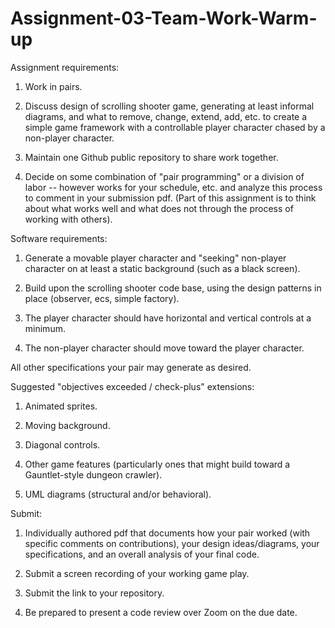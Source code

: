 # Assignment-03-Team-Work-Warm-up 

Assignment requirements:

1. Work in pairs.

2. Discuss design of scrolling shooter game, generating at least informal diagrams, and what to remove, change, extend, add, etc. to create a simple game framework with a controllable player character chased by a non-player character.

3. Maintain one Github public repository to share work together.

4. Decide on some combination of "pair programming" or a division of labor -- however works for your schedule, etc. and analyze this process to comment in your submission pdf.  (Part of this assignment is to think about what works well and what does not through the process of working with others).

 

Software requirements:

1. Generate a movable player character and "seeking" non-player character on at least a static background (such as a black screen).

2. Build upon the scrolling shooter code base, using the design patterns in place (observer, ecs, simple factory).

2. The player character should have horizontal and vertical controls at a minimum.

3. The non-player character should move toward the player character.

All other specifications your pair may generate as desired.

 

Suggested "objectives exceeded / check-plus" extensions:

1. Animated sprites.

2. Moving background.

3. Diagonal controls.

4. Other game features (particularly ones that might build toward a Gauntlet-style dungeon crawler).

5. UML diagrams (structural and/or behavioral).

 

Submit:

1. Individually authored pdf that documents how your pair worked (with specific comments on contributions), your design ideas/diagrams, your specifications, and an overall analysis of your final code.

2. Submit a screen recording of your working game play.

3. Submit the link to your repository.

4. Be prepared to present a code review over Zoom on the due date.
